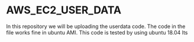 # AWS_EC2_USER_DATA
In this repository we will be uploading the userdata code.
The code in the file works fine in ubuntu AMI.
This code is tested by using ubuntu 18.04 lts
